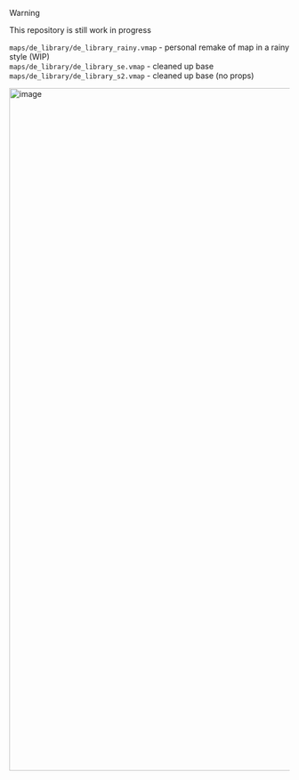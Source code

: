 > [!WARNING]  
> This repository is still work in progress

```maps/de_library/de_library_rainy.vmap``` - personal remake of map in a rainy style (WIP)  
```maps/de_library/de_library_se.vmap``` - cleaned up base  
```maps/de_library/de_library_s2.vmap``` - cleaned up base (no props)  

<img width="1527" height="1228" alt="image" src="https://github.com/user-attachments/assets/dc3ece94-a74b-4014-9e21-1fa02e3cea44" />

